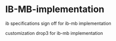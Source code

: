 # IB-MB-implementation

ib specifications sign off for ib-mb implementation


customization drop3 for ib-mb implementation

